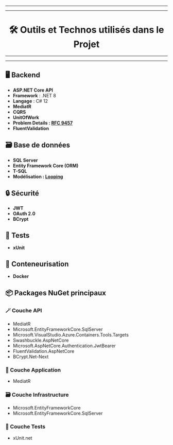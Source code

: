 ------
------
# <div align="center"> 🛠️ Outils et Technos utilisés dans le Projet</div> 
------- 
------- 

## 🖥️ Backend
- **ASP.NET Core API**
- **Framework** : .NET 8  
- **Langage** : C# 12  
- **MediatR**
- **CQRS**
- **UnitOfWork**
- **Problem Details : [RFC 9457](https://www.rfc-editor.org/rfc/rfc9457)**
- **FluentValidation**

## 🗃️ Base de données
- **SQL Server**  
- **Entity Framework Core (ORM)**  
- **T-SQL**
- **Modélisation : [Looping](https://www.looping-mcd.fr)** 

## 🔒 Sécurité
- **JWT**
- **OAuth 2.0** 
- **BCrypt**

## 🧪 Tests
- **xUnit**

## 🐳 Conteneurisation
- **Docker** 

## 📦 Packages NuGet principaux

### 🪄 Couche API
- MediatR  
- Microsoft.EntityFrameworkCore.SqlServer  
- Microsoft.VisualStudio.Azure.Containers.Tools.Targets  
- Swashbuckle.AspNetCore  
- Microsoft.AspNetCore.Authentication.JwtBearer  
- FluentValidation.AspNetCore  
- BCrypt.Net-Next  

### 🧠 Couche Application
- MediatR  

### 🗃️ Couche Infrastructure
- Microsoft.EntityFrameworkCore  
- Microsoft.EntityFrameworkCore.SqlServer  

### 🧪 Couche Tests
- xUnit.net  

